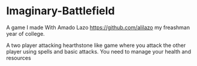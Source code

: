 # Imaginary-Battlefield
A game I made With Amado Lazo https://github.com/alilazo my freashman year of college.

A two player attacking hearthstone like game where you attack the other player using spells and basic attacks. You need to manage your health and resources
